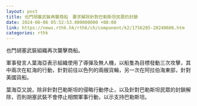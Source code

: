 ```yaml
---
layout: post
title: 也門胡塞武裝再襲商船　要求解除針對巴勒斯坦民眾的封鎖
date: 2024-06-06 05:52:53.000000000 +08:00
link: https://news.rthk.hk/rthk/ch/component/k2/1756285-20240606.htm
categories: rthk
---
```


也門胡塞武裝組織再次襲擊商船。

軍事發言人葉海亞表示組織使用了導彈及無人機，以船隻為目標發動三次攻擊，其中兩次在紅海的行動，針對前往以色列的兩艘貨輪，另一次在阿拉伯海東部，針對美國貨船。

葉海亞又說，除非針對巴勒斯坦的侵略行動停止，以及針對巴勒斯坦民眾的封鎖解除，否則胡塞武裝不會停止相關軍事行動，以示支持巴勒斯坦。
